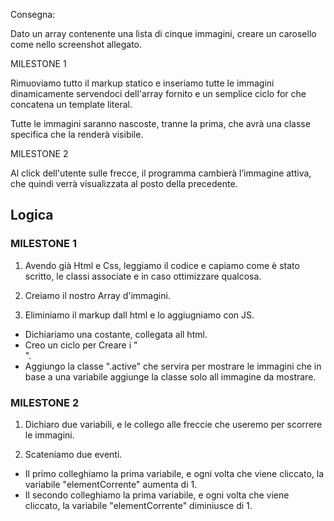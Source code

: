 Consegna:

Dato un array contenente una lista di cinque immagini, creare un carosello come nello screenshot allegato.

MILESTONE 1

Rimuoviamo tutto il markup statico e inseriamo tutte le immagini dinamicamente servendoci dell'array fornito e un semplice ciclo for che concatena un template literal.

Tutte le immagini saranno nascoste, tranne la prima, che avrà una classe specifica che la renderà visibile.

MILESTONE 2

Al click dell'utente sulle frecce, il programma cambierà l’immagine attiva, che quindi verrà visualizzata al posto della precedente.


## Logica

### MILESTONE 1


1. Avendo già Html e Css, leggiamo il codice e capiamo come è stato scritto, le classi associate e in caso ottimizzare qualcosa.

2. Creiamo il nostro Array d'immagini.

2. Eliminiamo il markup dall html e lo aggiugniamo con JS. 
 - Dichiariamo una costante, collegata all html. 
 - Creo un ciclo per Creare i "<div>".
 - Aggiungo la classe ".active" che servira per mostrare le immagini che in base a una variabile aggiunge la classe solo all immagine da mostrare. 

### MILESTONE 2

1. Dichiaro due variabili, e le collego alle freccie che useremo per scorrere le immagini.

2. Scateniamo due eventi.
 - Il primo colleghiamo la prima variabile, e ogni volta che viene cliccato, la variabile "elementCorrente" aumenta di 1.
 - Il secondo colleghiamo la prima variabile, e ogni volta che viene cliccato, la variabile "elementCorrente" diminiusce di 1.
 

